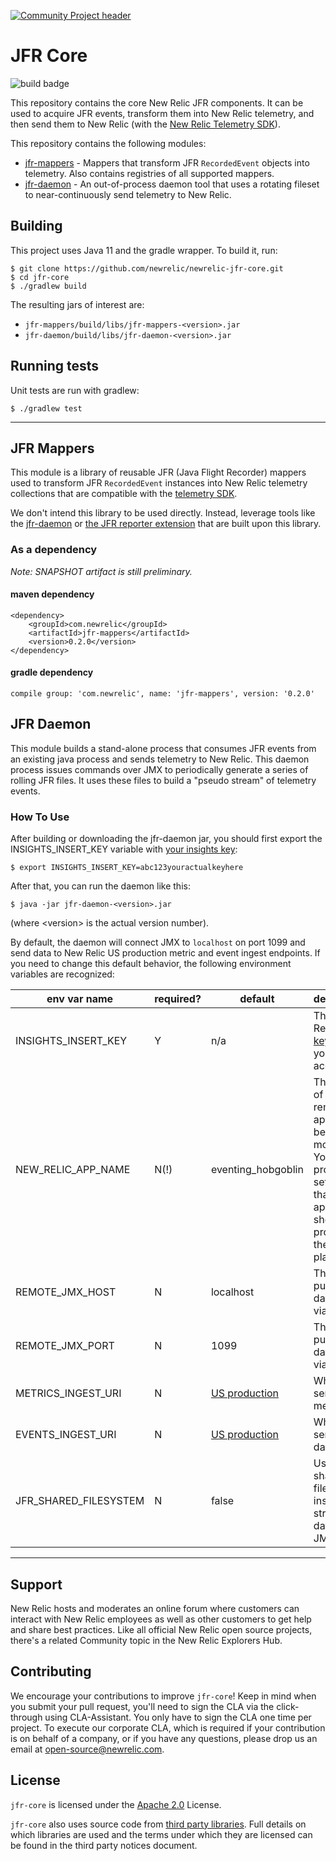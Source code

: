 [![Community Project header](https://github.com/newrelic/open-source-office/raw/master/examples/categories/images/Community_Project.png)](https://github.com/newrelic/open-source-office/blob/master/examples/categories/index.md#community-project)

# JFR Core

![build badge](https://github.com/newrelic/newrelic-jfr-core/workflows/main%20build/badge.svg)

This repository contains the core New Relic JFR components. It can be used 
to acquire JFR events, transform them into New Relic telemetry, and then 
send them to New Relic 
(with the [New Relic Telemetry SDK](https://github.com/newrelic/newrelic-telemetry-sdk-java)).

This repository contains the following modules:

* [jfr-mappers](#jfr-mappers) - Mappers that transform JFR `RecordedEvent` objects into telemetry.  Also 
contains registries of all supported mappers.
* [jfr-daemon](#jfr-daemon) - An out-of-process daemon tool that uses a rotating fileset to near-continuously
send telemetry to New Relic. 

## Building

This project uses Java 11 and the gradle wrapper.  To build it, run:

```
$ git clone https://github.com/newrelic/newrelic-jfr-core.git
$ cd jfr-core
$ ./gradlew build
```

The resulting jars of interest are:
 * `jfr-mappers/build/libs/jfr-mappers-<version>.jar`
 * `jfr-daemon/build/libs/jfr-daemon-<version>.jar`

## Running tests

Unit tests are run with gradlew:

```
$ ./gradlew test
```

---

## JFR Mappers

This module is a library of reusable JFR (Java Flight Recorder) mappers 
used to transform JFR `RecordedEvent` instances into New Relic telemetry collections 
that are compatible with the 
[telemetry SDK](https://github.com/newrelic/newrelic-telemetry-sdk-java).

We don't intend this library to be used directly. Instead, leverage tools
like the [jfr-daemon](#jfr-daemon)
or [the JFR reporter extension](https://docs.newrelic.com/docs/agents/java-agent/features/real-time-java-profiling-using-jfr-metrics) 
that are built upon this library.

### As a dependency

_Note: SNAPSHOT artifact is still preliminary._

#### maven dependency
```
<dependency>
    <groupId>com.newrelic</groupId>
    <artifactId>jfr-mappers</artifactId>
    <version>0.2.0</version>
</dependency>
```

#### gradle dependency

```
compile group: 'com.newrelic', name: 'jfr-mappers', version: '0.2.0'
```

## JFR Daemon

This module builds a stand-alone process that consumes JFR events
from an existing java process and sends telemetry to New Relic.  This daemon
process issues commands over JMX to periodically generate a series of rolling 
JFR files.  It uses these files to build a "pseudo stream" of telemetry events.

### How To Use

After building or downloading the jfr-daemon jar, you should first export the INSIGHTS_INSERT_KEY variable
with [your insights key](https://docs.newrelic.com/docs/apis/get-started/intro-apis/types-new-relic-api-keys#event-insert-key):

```
$ export INSIGHTS_INSERT_KEY=abc123youractualkeyhere
```

After that, you can run the daemon like this:

```
$ java -jar jfr-daemon-<version>.jar 
```
(where &lt;version&gt; is the actual version number).

By default, the daemon will connect JMX to `localhost` on port 1099 and send data to 
New Relic US production metric and event ingest endpoints.  If you need to change this
default behavior, the following environment variables are recognized:

| env var name          | required? | default             | description  |
|-----------------------|-----------|---------------------|--------------|
| INSIGHTS_INSERT_KEY   |     Y     |  n/a                | The New Relic [insert key](https://docs.newrelic.com/docs/apis/get-started/intro-apis/types-new-relic-api-keys#event-insert-key) for your account |
| NEW_RELIC_APP_NAME    |     N(!)  |  eventing_hobgoblin | The name of the remote applicaiton being monitored.  You should probably set this so that your application shows up properly in the NR1 platform. 
| REMOTE_JMX_HOST       |     N     |  localhost          | The host to pull JFR data from via JMX        |
| REMOTE_JMX_PORT       |     N     |  1099               | The port to pull JFR data from via JMX        |
| METRICS_INGEST_URI    |     N     |  [US production](https://metric-api.newrelic.com/metric/v1)         | Where to send metric data
| EVENTS_INGEST_URI     |     N     |  [US production](https://trace-api.newrelic.com/v1/accounts/events) | Where to send event data
| JFR_SHARED_FILESYSTEM |     N     |  false              | Use a shared filesystem instead of streaming data from JMX

---
## Support

New Relic hosts and moderates an online forum where customers can interact with New Relic employees as well as other customers to get help and share best practices. Like all official New Relic open source projects, there's a related Community topic in the New Relic Explorers Hub.

## Contributing
We encourage your contributions to improve `jfr-core`! Keep in mind when you submit your pull request, you'll need to sign the CLA via the click-through using CLA-Assistant. You only have to sign the CLA one time per project.
To execute our corporate CLA, which is required if your contribution is on behalf of a company, or if you have any questions, please drop us an email at open-source@newrelic.com.

## License
`jfr-core` is licensed under the [Apache 2.0](http://apache.org/licenses/LICENSE-2.0.txt) License.

`jfr-core` also uses source code from [third party libraries](THIRD_PARTY_NOTICES.md). Full details on which libraries are used and the terms under which they are licensed can be found in the third party notices document.

